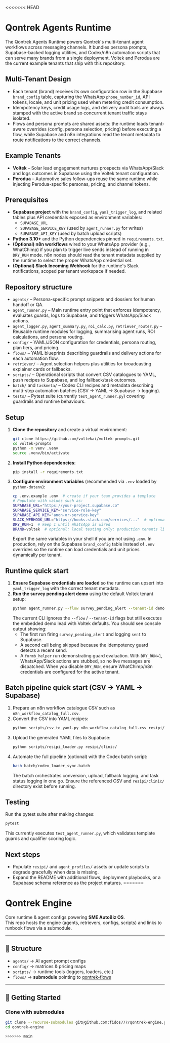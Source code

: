 <<<<<<< HEAD
# Qontrek Agents Runtime

The Qontrek Agents Runtime powers Qontrek's multi-tenant agent workflows across messaging channels. It bundles persona prompts, Supabase-backed logging utilities, and Codex/n8n automation scripts that can serve many brands from a single deployment. Voltek and Perodua are the current example tenants that ship with this repository.

## Multi-Tenant Design
- Each tenant (brand) receives its own configuration row in the Supabase `brand_config` table, capturing the WhatsApp `phone_number_id`, API tokens, locale, and unit pricing used when metering credit consumption.
- Idempotency keys, credit usage logs, and delivery audit trails are always stamped with the active brand so concurrent tenant traffic stays isolated.
- Flows and persona prompts are shared assets: the runtime loads tenant-aware overrides (config, persona selection, pricing) before executing a flow, while Supabase and n8n integrations read the tenant metadata to route notifications to the correct channels.

## Example Tenants
- **Voltek** – Solar lead engagement nurtures prospects via WhatsApp/Slack and logs outcomes in Supabase using the Voltek tenant configuration.
- **Perodua** – Automotive sales follow-ups reuse the same runtime while injecting Perodua-specific personas, pricing, and channel tokens.

## Prerequisites
- **Supabase project** with the `brand_config`, `yaml_trigger_log`, and related tables plus API credentials exposed as environment variables:
  - `SUPABASE_URL`
  - `SUPABASE_SERVICE_KEY` (used by `agent_runner.py` for writes)
  - `SUPABASE_API_KEY` (used by batch upload scripts)
- **Python 3.10+** and the Python dependencies pinned in `requirements.txt`.
- **(Optional) n8n workflows** wired to your WhatsApp provider (e.g., WhatChimp) if you plan to trigger live sends instead of running in `DRY_RUN` mode. n8n nodes should read the tenant metadata supplied by the runtime to select the proper WhatsApp credential set.
- **(Optional) Slack Incoming Webhook** for the runtime's Slack notifications, scoped per tenant workspace if needed.

## Repository structure
- `agents/` – Persona-specific prompt snippets and dossiers for human handoff or QA.
- `agent_runner.py` – Main runtime entry point that enforces idempotency, evaluates guards, logs to Supabase, and triggers WhatsApp/Slack actions.
- `agent_logger.py`, `agent_summary.py`, `roi_calc.py`, `retriever_router.py` – Reusable runtime modules for logging, summarising agent runs, ROI calculations, and persona routing.
- `config/` – YAML/JSON configuration for credentials, persona routing, plan tiers, and pricing.
- `flows/` – YAML blueprints describing guardrails and delivery actions for each automation flow.
- `retriever/` – Agent selection helpers plus utilities for broadcasting explainer cards or fallbacks.
- `scripts/` – Operational scripts that convert CSV catalogues to YAML, push recipes to Supabase, and log fallback/task outcomes.
- `batch/` and `taskmeta/` – Codex CLI recipes and metadata describing multi-step automation batches (CSV → YAML → Supabase → logging).
- `tests/` – Pytest suite (currently `test_agent_runner.py`) covering guardrails and runtime behaviours.

## Setup
1. **Clone the repository** and create a virtual environment:
   ```bash
   git clone https://github.com/voltekai/voltek-prompts.git
   cd voltek-prompts
   python -m venv .venv
   source .venv/bin/activate
   ```
2. **Install Python dependencies**:
   ```bash
   pip install -r requirements.txt
   ```
3. **Configure environment variables** (recommended via `.env` loaded by `python-dotenv`):
   ```bash
   cp .env.example .env  # create if your team provides a template
   # Populate with values such as:
   SUPABASE_URL="https://your-project.supabase.co"
   SUPABASE_SERVICE_KEY="service-role-key"
   SUPABASE_API_KEY="anon-or-service-key"
   SLACK_WEBHOOK_URL="https://hooks.slack.com/services/..."  # optional
   DRY_RUN=1  # keep 1 until WhatsApp is wired
   BRAND=voltek  # optional: local testing only; production tenants live in brand_config
   ```
   Export the same variables in your shell if you are not using `.env`. In production, rely on the Supabase `brand_config` table instead of `.env` overrides so the runtime can load credentials and unit prices dynamically per tenant.

## Runtime quick start
1. **Ensure Supabase credentials are loaded** so the runtime can upsert into `yaml_trigger_log` with the correct tenant metadata.
2. **Run the survey pending alert demo** using the default Voltek tenant setup:
   ```bash
   python agent_runner.py --flow survey_pending_alert --tenant-id demo-tenant
   ```
   The current CLI ignores the `--flow` / `--tenant-id` flags but still executes the embedded demo lead with Voltek defaults. You should see console output showing:
   - The first run firing `survey_pending_alert` and logging `sent` to Supabase.
   - A second call being skipped because the idempotency guard detects a recent send.
   - A `formb_helper` run demonstrating guard evaluation.
   With `DRY_RUN=1`, WhatsApp/Slack actions are stubbed, so no live messages are dispatched. When you disable `DRY_RUN`, ensure WhatChimp/n8n credentials are configured for the active tenant.

## Batch pipeline quick start (CSV → YAML → Supabase)
1. Prepare an n8n workflow catalogue CSV such as `n8n_workflow_catalog_full.csv`.
2. Convert the CSV into YAML recipes:
   ```bash
   python scripts/csv_to_yaml.py n8n_workflow_catalog_full.csv resipi/clinic/
   ```
3. Upload the generated YAML files to Supabase:
   ```bash
   python scripts/resipi_loader.py resipi/clinic/
   ```
4. Automate the full pipeline (optional) with the Codex batch script:
   ```bash
   bash batch/codex_loader_sync.batch
   ```
   The batch orchestrates conversion, upload, fallback logging, and task status logging in one go. Ensure the referenced CSV and `resipi/clinic/` directory exist before running.

## Testing
Run the pytest suite after making changes:
```bash
pytest
```
This currently executes `test_agent_runner.py`, which validates template guards and qualifier scoring logic.

## Next steps
- Populate `resipi/` and `agent_profiles/` assets or update scripts to degrade gracefully when data is missing.
- Expand the README with additional flows, deployment playbooks, or a Supabase schema reference as the project matures.
=======
# Qontrek Engine

Core runtime & agent configs powering **SME AutoBiz OS**.  
This repo hosts the engine (agents, retrievers, configs, scripts) and links to runbook flows via a submodule.

---

## 📂 Structure

- `agents/` → AI agent prompt configs
- `config/` → matrices & pricing maps
- `scripts/` → runtime tools (loggers, loaders, etc.)
- `flows/` → **submodule** pointing to [qontrek-flows](https://github.com/fidos777/qontrek-flows)

---

## 🚀 Getting Started

### Clone with submodules
```bash
git clone --recurse-submodules git@github.com:fidos777/qontrek-engine.git
cd qontrek-engine

>>>>>>> main
